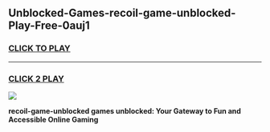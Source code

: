 
## Unblocked-Games-recoil-game-unblocked-Play-Free-0auj1
<h3>
<a href="https://premium76.site?title=recoil-game-unblocked&ref=20M">CLICK TO PLAY</a></h3>
<hr>

<h3>
<a href="https://premium76.site?title=recoil-game-unblocked&ref=20M">CLICK 2 PLAY</a>
  
</h3>

<a href="https://premium76.site?title=recoil-game-unblocked&ref=19M"><img src="https://clearcache.store/games.png"></a>


**recoil-game-unblocked games unblocked: Your Gateway to Fun and Accessible Online Gaming**
